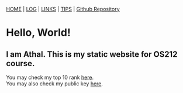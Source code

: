 [HOME](.) | [LOG](TXT/mylog.txt) | [LINKS](LINKS/) | [TIPS](TIPS/) |  [Github Repository](https://github.com/determinedguy/os212/)

# Hello, World!

## I am Athal. This is my static website for OS212 course.

You may check my top 10 rank [here](TXT/myrank.txt).<br>
You may also check my public key [here](TXT/mypubkey.txt).<br>
